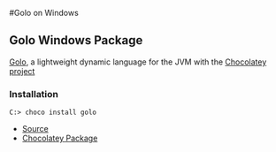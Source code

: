 #Golo on Windows

## Golo Windows Package

[Golo](https://github.com/golo-lang/golo-lang), a lightweight dynamic language for the JVM with the [Chocolatey project](https://chocolatey.org/)

### Installation

```shell
C:> choco install golo
```

* [Source](https://github.com/golo-lang/golo-lang/releases/tag/v2.0.0)
* [Chocolatey Package](https://chocolatey.org/packages/golo/2.0.0)

